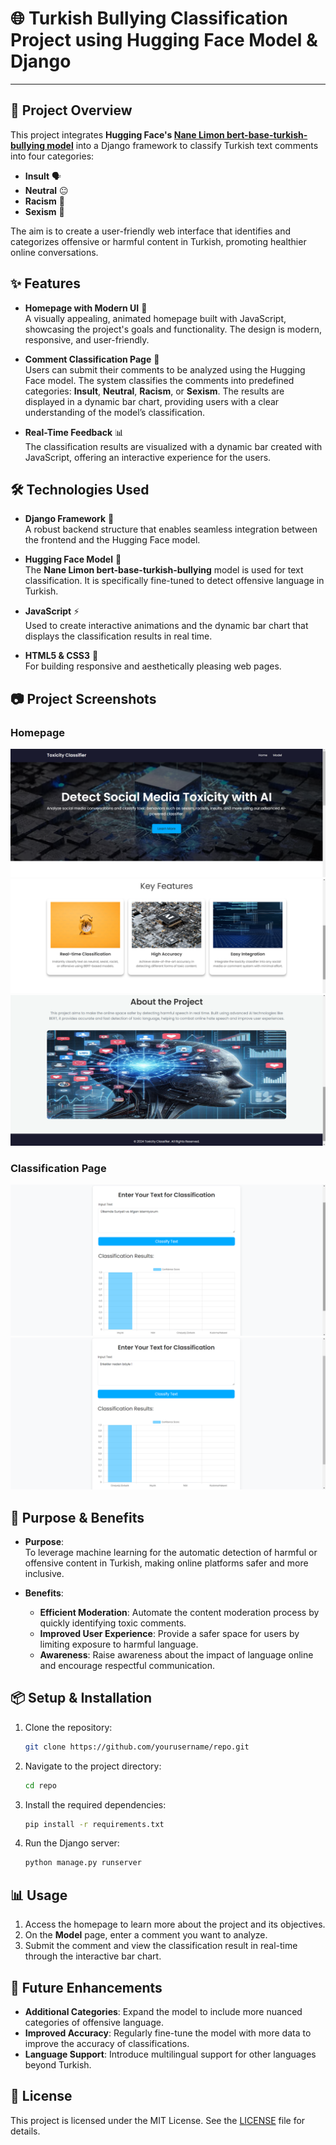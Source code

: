 # 🌐 Turkish Bullying Classification Project using Hugging Face Model & Django
---

## 🎯 Project Overview

This project integrates **Hugging Face's [Nane Limon bert-base-turkish-bullying model]([https://huggingface.co/ahmetozlu/nane-limon-bert-base-turkish-bullying](https://huggingface.co/nanelimon/bert-base-turkish-bullying))** into a Django framework to classify Turkish text comments into four categories:

- **Insult** 🗣️
- **Neutral** 😐
- **Racism** 🏴
- **Sexism** 🚫

The aim is to create a user-friendly web interface that identifies and categorizes offensive or harmful content in Turkish, promoting healthier online conversations.

## ✨ Features

- **Homepage with Modern UI** 🎨  
  A visually appealing, animated homepage built with JavaScript, showcasing the project's goals and functionality. The design is modern, responsive, and user-friendly.

- **Comment Classification Page** 📝  
  Users can submit their comments to be analyzed using the Hugging Face model. The system classifies the comments into predefined categories: **Insult**, **Neutral**, **Racism**, or **Sexism**. The results are displayed in a dynamic bar chart, providing users with a clear understanding of the model’s classification.

- **Real-Time Feedback** 📊  
  The classification results are visualized with a dynamic bar created with JavaScript, offering an interactive experience for the users.

## 🛠️ Technologies Used

- **Django Framework** 🐍  
  A robust backend structure that enables seamless integration between the frontend and the Hugging Face model.

- **Hugging Face Model** 🤗  
  The **Nane Limon bert-base-turkish-bullying** model is used for text classification. It is specifically fine-tuned to detect offensive language in Turkish.

- **JavaScript** ⚡  
  Used to create interactive animations and the dynamic bar chart that displays the classification results in real time.

- **HTML5 & CSS3** 🎨  
  For building responsive and aesthetically pleasing web pages.

## 📷 Project Screenshots

### Homepage
![Homepage](project-images/home-1.png)
<br>
![Homepage](project-images/home-2.png)
<br>
![Homepage](project-images/home-3.png)

### Classification Page
![Classification Page](project-images/model-1.png)
<br>
![Classification Page](project-images/model-2.png)

## 🚀 Purpose & Benefits

- **Purpose**:  
  To leverage machine learning for the automatic detection of harmful or offensive content in Turkish, making online platforms safer and more inclusive.

- **Benefits**:  
  - **Efficient Moderation**: Automate the content moderation process by quickly identifying toxic comments.
  - **Improved User Experience**: Provide a safer space for users by limiting exposure to harmful language.
  - **Awareness**: Raise awareness about the impact of language online and encourage respectful communication.

## 📦 Setup & Installation

1. Clone the repository:
    ```bash
    git clone https://github.com/yourusername/repo.git
    ```
2. Navigate to the project directory:
    ```bash
    cd repo
    ```
3. Install the required dependencies:
    ```bash
    pip install -r requirements.txt
    ```
4. Run the Django server:
    ```bash
    python manage.py runserver
    ```

## 📊 Usage

1. Access the homepage to learn more about the project and its objectives.
2. On the **Model** page, enter a comment you want to analyze.
3. Submit the comment and view the classification result in real-time through the interactive bar chart.

## 🎯 Future Enhancements

- **Additional Categories**: Expand the model to include more nuanced categories of offensive language.
- **Improved Accuracy**: Regularly fine-tune the model with more data to improve the accuracy of classifications.
- **Language Support**: Introduce multilingual support for other languages beyond Turkish.

## 📄 License

This project is licensed under the MIT License. See the [LICENSE](LICENSE) file for details.

